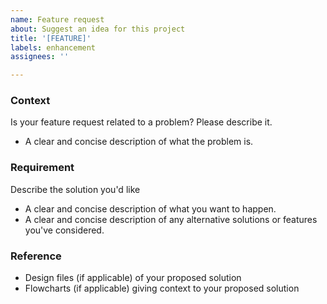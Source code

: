 ```yaml
---
name: Feature request
about: Suggest an idea for this project
title: '[FEATURE]'
labels: enhancement
assignees: ''

---
```

### Context

Is your feature request related to a problem? Please describe it.
- A clear and concise description of what the problem is.

### Requirement

Describe the solution you'd like
- A clear and concise description of what you want to happen.
- A clear and concise description of any alternative solutions or features you've considered.

### Reference
- Design files (if applicable) of your proposed solution
- Flowcharts (if applicable) giving context to your proposed solution
